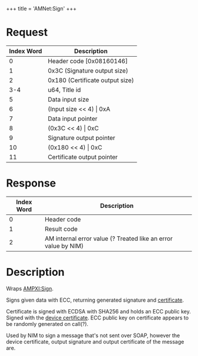 +++
title = 'AMNet:Sign'
+++

# Request

| Index Word | Description                     |
|------------|---------------------------------|
| 0          | Header code \[0x08160146\]      |
| 1          | 0x3C (Signature output size)    |
| 2          | 0x180 (Certificate output size) |
| 3-4        | u64, Title id                   |
| 5          | Data input size                 |
| 6          | (Input size \<\< 4) \| 0xA      |
| 7          | Data input pointer              |
| 8          | (0x3C \<\< 4) \| 0xC            |
| 9          | Signature output pointer        |
| 10         | (0x180 \<\< 4) \| 0xC           |
| 11         | Certificate output pointer      |

# Response

| Index Word | Description                                                    |
|------------|----------------------------------------------------------------|
| 0          | Header code                                                    |
| 1          | Result code                                                    |
| 2          | AM internal error value (? Treated like an error value by NIM) |

# Description

Wraps [AMPXI:Sign](AMPXI:Sign "wikilink").

Signs given data with ECC, returning generated signature and
[certificate](Certificates "wikilink").

Certificate is signed with ECDSA with SHA256 and holds an ECC public
key. Signed with the [device
certificate](AMNet:GetDeviceCert "wikilink"). ECC public key on
certificate appears to be randomly generated on call(?).

Used by NIM to sign a message that's not sent over SOAP, however the
device certificate, output signature and output certificate of the
message are.
